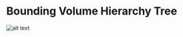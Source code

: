 # Bounding Volume Hierarchy Tree
![alt text](https://raw.githubusercontent.com/mirkoalicastro/bounding-volume-hierarchy/master/demo/screen.png)